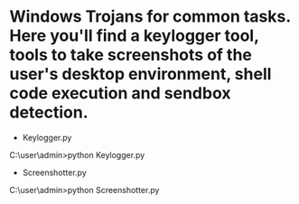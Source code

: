 # Windows Trojans for common tasks. Here you'll find a keylogger tool, tools to take screenshots of the user's desktop environment, shell code execution and sendbox detection.

- Keylogger.py

C:\user\admin>python Keylogger.py

- Screenshotter.py

C:\user\admin>python Screenshotter.py
